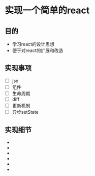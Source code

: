# 实现一个简单的react

## 目的

- 学习react的设计思想
- 便于对react的扩展和改造

## 实现事项

- [ ] jsx
- [ ] 组件
- [ ] 生命周期
- [ ] diff
- [ ] 更新机制
- [ ] 异步setState

## 实现细节

- [](./docs/jsx.md)
- [](./docs/组件.md)
- [](./docs/生命周期.md)
- [](./docs/diff.md)
- [](./docs/更新机制.md)
- [](./docs/异步setState.md)

